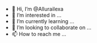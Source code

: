 - 👋 Hi, I’m @Allurailexa
- 👀 I’m interested in ...
- 🌱 I’m currently learning ...
- 💞️ I’m looking to collaborate on ...
- 📫 How to reach me ...

<!---
Allurailexa/Allurailexa is a ✨ special ✨ repository because its `README.md` (this file) appears on your GitHub profile.
You can click the Preview link to take a look at your changes.
--->
